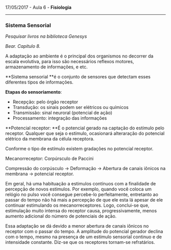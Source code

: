 17/05/2017 - Aula 6 - **Fisiologia**

---

### Sistema Sensorial

_Pesquisar livros na biblioteca Genesys_

_Bear. Capítulo 8._

A adaptação ao ambiente é o principal dos organismos no decorrer da escala evolutiva, para isso são necessários reflexos motores, armazenamento de informações, e etc.

**Sistema sensorial **é o conjunto de sensores que detectam esses diferentes tipos de informações.

**Etapas do sensoriamento**:

* Recepção: pelo órgão receptor
* Transdução: os sinais podem ser elétricos ou químicos
* Transmissão: sinal neuroral \(potencial de ação\)
* Processamento: integração das informações

**Potencial receptor: **É o potencial gerado na captação do estímulo pelo receptor. Qualquer que seja o estímulo, ocasionará alteraração do potencial elétrico da membrana da célula receptora.

Conforme o tipo de estímulo existem gradações no potencial receptor.

Mecanorreceptor: Corpúrsculo de Paccini

Compressão do corpúsculo -&gt; Deformação -&gt; Abertura de canais iônicos na membrana -&gt; potencial receptor.

Em geral, há uma habituação a estimulos contínuos com a finalidade de percepção de novos estímulos. Por exemplo, quando você coloca um relógio no pulso você consegue percebe-lo perfeitamente, entretanto ao passar do tempo não há mais a percepção de que ele esta lá apesar de ele continuar estimulando os mecanorreceptores. Logo, conclui-se que, estimulação muito intensa do receptor causa, progressivamente, menos aumento adicional do número de potenciais de ação.

Essa adaptação se dá devido a menor abertura de canais iônicos no receptor com o passar do tempo. A amplitude do potencial gerador declina com o tempo, mesmo na presença de um estímulo sensorial continuo e de intensidade constante. Diz-se que os receptores tornam-se refratários.


